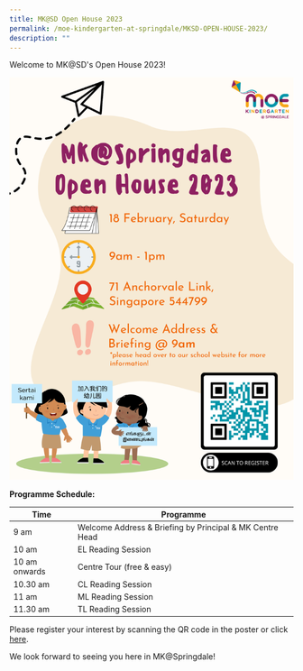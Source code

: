 ```yaml
---
title: MK@SD Open House 2023
permalink: /moe-kindergarten-at-springdale/MKSD-OPEN-HOUSE-2023/
description: ""
---
```

Welcome to MK@SD's Open House 2023!

![](/images/2023%20Open%20House%20Poster_updated.png)

**Programme Schedule:**


| Time | Programme 
| ----------- | ----------- | 
| 9 am     | Welcome Address & Briefing by Principal & MK Centre Head
| 10 am  | EL Reading Session|  
| 10 am onwards     | Centre Tour (free & easy)
| 10.30 am     | CL Reading Session
| 11 am     | ML Reading Session
| 11.30 am     | TL Reading Session

Please register your interest by scanning the QR code in the poster or click [here](https://www.eventbrite.com/e/2023-mk-open-house-tickets-505734434307?utm_campaign=open+house+&utm_medium=email&utm_source=PMKs).

We look forward to seeing you here in MK@Springdale!